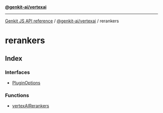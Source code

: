 [**@genkit-ai/vertexai**](../README.md)

***

[Genkit JS API reference](../../../README.md) / [@genkit-ai/vertexai](../README.md) / rerankers

# rerankers

## Index

### Interfaces

- [PluginOptions](interfaces/PluginOptions.md)

### Functions

- [vertexAIRerankers](functions/vertexAIRerankers.md)
